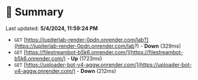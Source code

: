 # 📖 Summary
Last updated: **5/4/2024, 11:59:24 PM**

- `GET` [https://jupiterlab-render-0pdn.onrender.com/lab?](https://jupiterlab-render-0pdn.onrender.com/lab?) - **Down** (329ms)
- `GET` [https://filestreambot-b5k6.onrender.com/](https://filestreambot-b5k6.onrender.com/) - **Up** (1723ms)
- `GET` [https://uploader-bot-v4-aggw.onrender.com/](https://uploader-bot-v4-aggw.onrender.com/) - **Down** (212ms)
